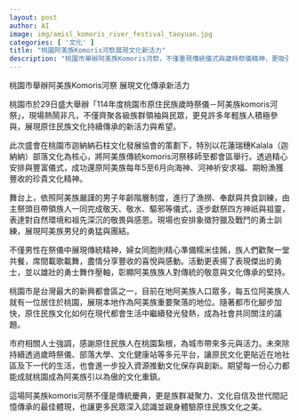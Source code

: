```yaml
---
layout: post
author: AI
image: img/amisl_komoris_river_festival_taoyuan.jpg
categories: [ '文化' ]
title: "桃園阿美族Komoris河祭展現文化新活力"
description: "桃園市舉辦阿美族Komoris河祭，不僅重現傳統儀式與歲時祭儀精神，更吸引大批年輕族人參與，展現文化傳承與在地新希望。現場以漁撈、共食、勇士舞等豐富活動串聯，強調族群團結與世代互動，也突顯桃園作為阿美族重要聚落的文化能量及多元城市風貌。"
---
```

桃園市舉辦阿美族Komoris河祭 展現文化傳承新活力

桃園市於29日盛大舉辦「114年度桃園市原住民族歲時祭儀－阿美族komoris河祭」，現場熱鬧非凡，不僅齊聚各級族群領袖與民眾，更見許多年輕族人積極參與，展現原住民族文化持續傳承的新活力與希望。

此次盛會在桃園市迦納納石柱文化發展協會的策劃下，特別以花蓮瑞穗Kalala（迦納納）部落文化為核心，將阿美族傳統komoris河祭移師至都會區舉行。透過精心安排與豐富儀式，成功還原阿美族每年5至6月向海神、河神祈安求福、期盼漁獲豐收的珍貴文化精神。

舞台上，依照阿美族嚴謹的男子年齡階層制度，進行了漁撈、奉獻與共食訓練，由主祭頭目帶領族人一同完成敬天、敬水、驅邪等儀式，逐步獻祭四方神祇與祖靈，表達對自然環境和祖先深沉的敬畏與感恩。現場也安排象徵狩獵及戰鬥的勇士訓練，展現阿美族男兒的勇猛與團結。

不僅男性在祭儀中展現傳統精神，婦女同胞則精心準備糯米佳餚，族人們歡聚一堂共餐，席間載歌載舞，盡情分享豐收的喜悅與感動。活動更表揚了表現傑出的勇士，並以雄壯的勇士舞作壓軸，彰顯阿美族族人對傳統的敬意與文化傳承的堅持。

桃園市是台灣最大的新興都會區之一，目前在地阿美族人口眾多，每五位阿美族人就有一位居住於桃園，展現本地作為阿美族重要聚落的地位。隨著都市化腳步加快，原住民族文化如何在現代都會生活中繼續發光發熱，成為社會共同關注的議題。

市府相關人士強調，感謝原住民族人在桃園紮根，為城市帶來多元與活力。未來除持續透過歲時祭儀、部落大學、文化健康站等多元平台，讓原民文化更貼近在地社區及下一代的生活，也會進一步投入資源推動文化保存與創新。期望每一份心力都能成就桃園成為阿美族引以為傲的文化重鎮。

這場阿美族komoris河祭不僅是傳統慶典，更是族群凝聚力、文化自信及世代間記憶傳承的最佳體現，也讓更多民眾深入認識並親身體驗原住民族文化之美。